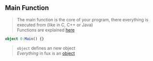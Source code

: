 ## Main Function

> The main function is the core of your program, there everything is executed from (like in C, C++ or Java)
> <br>Functions are explained [here](objects.md#functions)

```ts
object 0:Main() {}
```
> `object` defines an new object<br>
> _Everything_ in fux is an [object](objects.md)
